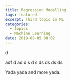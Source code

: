 ```yaml
---
title: Regression Modelling
tags: featured
excerpt: Third topic in ML
categories:
  - topics
  - Machine Learning
date: 2019-08-05 00:02
---
```


d

adf
d
ad
d
s
d
s
ds
ds
ds
ds

Yada yada and more yada.

